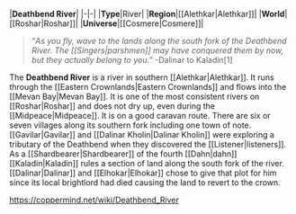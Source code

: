 |**Deathbend River**|
|-|-|
|**Type**|River|
|**Region**|[[Alethkar\|Alethkar]]|
|**World**|[[Roshar\|Roshar]]|
|**Universe**|[[Cosmere\|Cosmere]]|

>“*As you fly, wave to the lands along the south fork of the Deathbend River. The [[Singers\|parshmen]] may have conquered them by now, but they actually belong to you.*”
\-Dalinar to Kaladin[1]


The **Deathbend River** is a river in southern [[Alethkar\|Alethkar]]. It runs through the [[Eastern Crownlands\|Eastern Crownlands]] and flows into the [[Mevan Bay\|Mevan Bay]]. It is one of the most consistent rivers on [[Roshar\|Roshar]] and does not dry up, even during the [[Midpeace\|Midpeace]]. It is on a good caravan route.
There are six or seven villages along its southern fork including one town of note.
[[Gavilar\|Gavilar]] and [[Dalinar Kholin\|Dalinar Kholin]] were exploring a tributary of the Deathbend when they discovered the [[Listener\|listeners]].
As a [[Shardbearer\|Shardbearer]] of the fourth [[Dahn\|dahn]] [[Kaladin\|Kaladin]] rules a section of land along the south fork of the river. [[Dalinar\|Dalinar]] and [[Elhokar\|Elhokar]] chose to give that plot for him since its local brightlord had died causing the land to revert to the crown.



https://coppermind.net/wiki/Deathbend_River